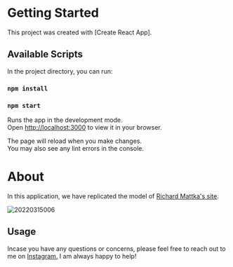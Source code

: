 # Getting Started 

This project was created with [Create React App].

## Available Scripts

In the project directory, you can run:

### `npm install`
### `npm start`

Runs the app in the development mode.\
Open [http://localhost:3000](http://localhost:3000) to view it in your browser.

The page will reload when you make changes.\
You may also see any lint errors in the console.



# About
In this application, we have replicated the model of [Richard Mattka's site](https://richardmattka.com/).


![20220315006](https://user-images.githubusercontent.com/46724121/158200864-0731cc59-13c7-4add-a71d-611a610704b2.gif)

## Usage

Incase you have any questions or concerns, please feel free to reach out to me on [Instagram.](https://www.instagram.com/6_rahul_9_/) I am always happy to help!

